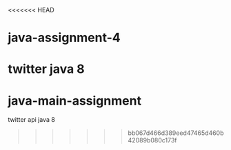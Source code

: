 <<<<<<< HEAD
# java-assignment-4
twitter java 8
=======
# java-main-assignment
twitter api java 8
>>>>>>> bb067d466d389eed47465d460b42089b080c173f
